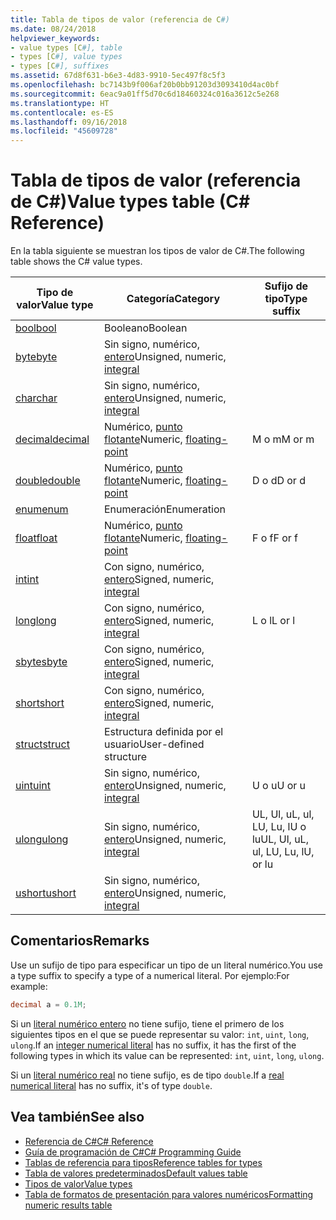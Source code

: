 ```yaml
---
title: Tabla de tipos de valor (referencia de C#)
ms.date: 08/24/2018
helpviewer_keywords:
- value types [C#], table
- types [C#], value types
- types [C#], suffixes
ms.assetid: 67d8f631-b6e3-4d83-9910-5ec497f8c5f3
ms.openlocfilehash: bc7143b9f006af20b0bb91203d3093410d4ac0bf
ms.sourcegitcommit: 6eac9a01ff5d70c6d18460324c016a3612c5e268
ms.translationtype: HT
ms.contentlocale: es-ES
ms.lasthandoff: 09/16/2018
ms.locfileid: "45609728"
---
```

# <a name="value-types-table-c-reference"></a><span data-ttu-id="3776d-102">Tabla de tipos de valor (referencia de C#)</span><span class="sxs-lookup"><span data-stu-id="3776d-102">Value types table (C# Reference)</span></span>

<span data-ttu-id="3776d-103">En la tabla siguiente se muestran los tipos de valor de C#.</span><span class="sxs-lookup"><span data-stu-id="3776d-103">The following table shows the C# value types.</span></span>  
  
|<span data-ttu-id="3776d-104">Tipo de valor</span><span class="sxs-lookup"><span data-stu-id="3776d-104">Value type</span></span>|<span data-ttu-id="3776d-105">Categoría</span><span class="sxs-lookup"><span data-stu-id="3776d-105">Category</span></span>|<span data-ttu-id="3776d-106">Sufijo de tipo</span><span class="sxs-lookup"><span data-stu-id="3776d-106">Type suffix</span></span>|  
|----------------|--------------|-----------------|  
|[<span data-ttu-id="3776d-107">bool</span><span class="sxs-lookup"><span data-stu-id="3776d-107">bool</span></span>](bool.md)|<span data-ttu-id="3776d-108">Booleano</span><span class="sxs-lookup"><span data-stu-id="3776d-108">Boolean</span></span>||  
|[<span data-ttu-id="3776d-109">byte</span><span class="sxs-lookup"><span data-stu-id="3776d-109">byte</span></span>](byte.md)|<span data-ttu-id="3776d-110">Sin signo, numérico, [entero](integral-types-table.md)</span><span class="sxs-lookup"><span data-stu-id="3776d-110">Unsigned, numeric, [integral](integral-types-table.md)</span></span>||  
|[<span data-ttu-id="3776d-111">char</span><span class="sxs-lookup"><span data-stu-id="3776d-111">char</span></span>](char.md)|<span data-ttu-id="3776d-112">Sin signo, numérico, [entero](integral-types-table.md)</span><span class="sxs-lookup"><span data-stu-id="3776d-112">Unsigned, numeric, [integral](integral-types-table.md)</span></span>||  
|[<span data-ttu-id="3776d-113">decimal</span><span class="sxs-lookup"><span data-stu-id="3776d-113">decimal</span></span>](decimal.md)|<span data-ttu-id="3776d-114">Numérico, [punto flotante](floating-point-types-table.md)</span><span class="sxs-lookup"><span data-stu-id="3776d-114">Numeric, [floating-point](floating-point-types-table.md)</span></span>|<span data-ttu-id="3776d-115">M o m</span><span class="sxs-lookup"><span data-stu-id="3776d-115">M or m</span></span>|  
|[<span data-ttu-id="3776d-116">double</span><span class="sxs-lookup"><span data-stu-id="3776d-116">double</span></span>](double.md)|<span data-ttu-id="3776d-117">Numérico, [punto flotante](floating-point-types-table.md)</span><span class="sxs-lookup"><span data-stu-id="3776d-117">Numeric, [floating-point](floating-point-types-table.md)</span></span>|<span data-ttu-id="3776d-118">D o d</span><span class="sxs-lookup"><span data-stu-id="3776d-118">D or d</span></span>|  
|[<span data-ttu-id="3776d-119">enum</span><span class="sxs-lookup"><span data-stu-id="3776d-119">enum</span></span>](enum.md)|<span data-ttu-id="3776d-120">Enumeración</span><span class="sxs-lookup"><span data-stu-id="3776d-120">Enumeration</span></span>||  
|[<span data-ttu-id="3776d-121">float</span><span class="sxs-lookup"><span data-stu-id="3776d-121">float</span></span>](float.md)|<span data-ttu-id="3776d-122">Numérico, [punto flotante](floating-point-types-table.md)</span><span class="sxs-lookup"><span data-stu-id="3776d-122">Numeric, [floating-point](floating-point-types-table.md)</span></span>|<span data-ttu-id="3776d-123">F o f</span><span class="sxs-lookup"><span data-stu-id="3776d-123">F or f</span></span>|  
|[<span data-ttu-id="3776d-124">int</span><span class="sxs-lookup"><span data-stu-id="3776d-124">int</span></span>](int.md)|<span data-ttu-id="3776d-125">Con signo, numérico, [entero](integral-types-table.md)</span><span class="sxs-lookup"><span data-stu-id="3776d-125">Signed, numeric, [integral](integral-types-table.md)</span></span>||  
|[<span data-ttu-id="3776d-126">long</span><span class="sxs-lookup"><span data-stu-id="3776d-126">long</span></span>](long.md)|<span data-ttu-id="3776d-127">Con signo, numérico, [entero](integral-types-table.md)</span><span class="sxs-lookup"><span data-stu-id="3776d-127">Signed, numeric, [integral](integral-types-table.md)</span></span>|<span data-ttu-id="3776d-128">L o l</span><span class="sxs-lookup"><span data-stu-id="3776d-128">L or l</span></span>|  
|[<span data-ttu-id="3776d-129">sbyte</span><span class="sxs-lookup"><span data-stu-id="3776d-129">sbyte</span></span>](sbyte.md)|<span data-ttu-id="3776d-130">Con signo, numérico, [entero](integral-types-table.md)</span><span class="sxs-lookup"><span data-stu-id="3776d-130">Signed, numeric, [integral](integral-types-table.md)</span></span>||  
|[<span data-ttu-id="3776d-131">short</span><span class="sxs-lookup"><span data-stu-id="3776d-131">short</span></span>](short.md)|<span data-ttu-id="3776d-132">Con signo, numérico, [entero](integral-types-table.md)</span><span class="sxs-lookup"><span data-stu-id="3776d-132">Signed, numeric, [integral](integral-types-table.md)</span></span>||  
|[<span data-ttu-id="3776d-133">struct</span><span class="sxs-lookup"><span data-stu-id="3776d-133">struct</span></span>](struct.md)|<span data-ttu-id="3776d-134">Estructura definida por el usuario</span><span class="sxs-lookup"><span data-stu-id="3776d-134">User-defined structure</span></span>||  
|[<span data-ttu-id="3776d-135">uint</span><span class="sxs-lookup"><span data-stu-id="3776d-135">uint</span></span>](uint.md)|<span data-ttu-id="3776d-136">Sin signo, numérico, [entero](integral-types-table.md)</span><span class="sxs-lookup"><span data-stu-id="3776d-136">Unsigned, numeric, [integral](integral-types-table.md)</span></span>|<span data-ttu-id="3776d-137">U o u</span><span class="sxs-lookup"><span data-stu-id="3776d-137">U or u</span></span>|  
|[<span data-ttu-id="3776d-138">ulong</span><span class="sxs-lookup"><span data-stu-id="3776d-138">ulong</span></span>](ulong.md)|<span data-ttu-id="3776d-139">Sin signo, numérico, [entero](integral-types-table.md)</span><span class="sxs-lookup"><span data-stu-id="3776d-139">Unsigned, numeric, [integral](integral-types-table.md)</span></span>|<span data-ttu-id="3776d-140">UL, Ul, uL, ul, LU, Lu, lU o lu</span><span class="sxs-lookup"><span data-stu-id="3776d-140">UL, Ul, uL, ul, LU, Lu, lU, or lu</span></span>|  
|[<span data-ttu-id="3776d-141">ushort</span><span class="sxs-lookup"><span data-stu-id="3776d-141">ushort</span></span>](ushort.md)|<span data-ttu-id="3776d-142">Sin signo, numérico, [entero](integral-types-table.md)</span><span class="sxs-lookup"><span data-stu-id="3776d-142">Unsigned, numeric, [integral](integral-types-table.md)</span></span>||  

## <a name="remarks"></a><span data-ttu-id="3776d-143">Comentarios</span><span class="sxs-lookup"><span data-stu-id="3776d-143">Remarks</span></span>

<span data-ttu-id="3776d-144">Use un sufijo de tipo para especificar un tipo de un literal numérico.</span><span class="sxs-lookup"><span data-stu-id="3776d-144">You use a type suffix to specify a type of a numerical literal.</span></span> <span data-ttu-id="3776d-145">Por ejemplo:</span><span class="sxs-lookup"><span data-stu-id="3776d-145">For example:</span></span>

```csharp
decimal a = 0.1M;
```

<span data-ttu-id="3776d-146">Si un [literal numérico entero](/dotnet/csharp/language-reference/language-specification/lexical-structure#integer-literals) no tiene sufijo, tiene el primero de los siguientes tipos en el que se puede representar su valor: `int`, `uint`, `long`, `ulong`.</span><span class="sxs-lookup"><span data-stu-id="3776d-146">If an [integer numerical literal](/dotnet/csharp/language-reference/language-specification/lexical-structure#integer-literals) has no suffix, it has the first of the following types in which its value can be represented: `int`, `uint`, `long`, `ulong`.</span></span>

<span data-ttu-id="3776d-147">Si un [literal numérico real](/dotnet/csharp/language-reference/language-specification/lexical-structure#real-literals) no tiene sufijo, es de tipo `double`.</span><span class="sxs-lookup"><span data-stu-id="3776d-147">If a [real numerical literal](/dotnet/csharp/language-reference/language-specification/lexical-structure#real-literals) has no suffix, it's of type `double`.</span></span>

## <a name="see-also"></a><span data-ttu-id="3776d-148">Vea también</span><span class="sxs-lookup"><span data-stu-id="3776d-148">See also</span></span>

- [<span data-ttu-id="3776d-149">Referencia de C#</span><span class="sxs-lookup"><span data-stu-id="3776d-149">C# Reference</span></span>](../index.md)
- [<span data-ttu-id="3776d-150">Guía de programación de C#</span><span class="sxs-lookup"><span data-stu-id="3776d-150">C# Programming Guide</span></span>](../../programming-guide/index.md)
- [<span data-ttu-id="3776d-151">Tablas de referencia para tipos</span><span class="sxs-lookup"><span data-stu-id="3776d-151">Reference tables for types</span></span>](reference-tables-for-types.md)
- [<span data-ttu-id="3776d-152">Tabla de valores predeterminados</span><span class="sxs-lookup"><span data-stu-id="3776d-152">Default values table</span></span>](default-values-table.md)
- [<span data-ttu-id="3776d-153">Tipos de valor</span><span class="sxs-lookup"><span data-stu-id="3776d-153">Value types</span></span>](value-types.md)
- [<span data-ttu-id="3776d-154">Tabla de formatos de presentación para valores numéricos</span><span class="sxs-lookup"><span data-stu-id="3776d-154">Formatting numeric results table</span></span>](formatting-numeric-results-table.md)

